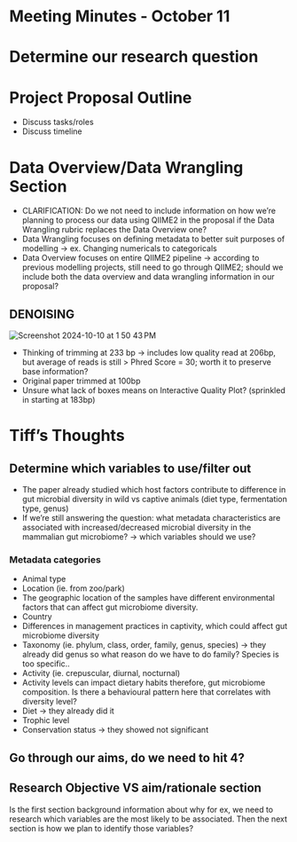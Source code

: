 # Meeting Minutes - October 11

# Determine our research question

# Project Proposal Outline
* Discuss tasks/roles 
* Discuss timeline

# Data Overview/Data Wrangling Section
* CLARIFICATION: Do we not need to include information on how we’re planning to process our data using QIIME2 in the proposal if the Data Wrangling rubric replaces the Data Overview one?
* Data Wrangling focuses on defining metadata to better suit purposes of modelling -> ex. Changing numericals to categoricals
* Data Overview focuses on entire QIIME2 pipeline -> according to previous modelling projects, still need to go through QIIME2; should we include both the data overview and data wrangling information in our proposal?

## DENOISING
![Screenshot 2024-10-10 at 1 50 43 PM](https://github.com/user-attachments/assets/5c8e74c1-b63b-48e9-9911-867e41dad5fc)
* Thinking of trimming at 233 bp -> includes low quality read at 206bp, but average of reads is still > Phred Score = 30; worth it to preserve base information? 
* Original paper trimmed at 100bp
* Unsure what lack of boxes means on Interactive Quality Plot? (sprinkled in starting at 183bp)

# Tiff’s Thoughts 
## Determine which variables to use/filter out 
- The paper already studied which host factors contribute to difference in gut microbial diversity in wild vs captive animals (diet type, fermentation type, genus)
- If we’re still answering the question: what metadata characteristics are associated with increased/decreased microbial diversity in the mammalian gut microbiome? →  which variables should we use?
### Metadata categories
- Animal type
- Location (ie. from zoo/park)
- The geographic location of the samples have different environmental factors that can affect gut microbiome diversity.
- Country
- Differences in management practices in captivity, which could affect gut microbiome diversity
- Taxonomy (ie. phylum, class, order, family, genus, species) → they already did genus so what reason do we have to do family? Species is too specific..
- Activity (ie. crepuscular, diurnal, nocturnal)
- Activity levels can impact dietary habits therefore, gut microbiome composition. Is there a behavioural pattern here that correlates with diversity level?
- Diet → they already did it
- Trophic level
- Conservation status → they showed not significant 

## Go through our aims, do we need to hit 4?

## Research Objective VS aim/rationale section
Is the first section background information about why for ex, we need to research which variables are the most likely to be associated. Then the next section is how we plan to identify those variables?
